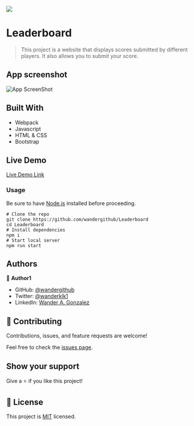 ![](https://img.shields.io/badge/Microverse-blueviolet)

# Leaderboard

> This project is a website that displays scores submitted by different players. It also allows you to submit your score.

## App screenshot

![App ScreenShot](https://github.com/microverseinc/curriculum-javascript/blob/main/leaderboard/images/leaderboard_wireframe.png "To do list")

## Built With

- Webpack
- Javascript
- HTML & CSS
- Bootstrap

## Live Demo 

[Live Demo Link](https://wandergithub.github.io/Leaderboard/)


### Usage

Be sure to have [Node.js](https://nodejs.org/) installed before proceeding.

```shell
# Clone the repo
git clone https://github.com/wandergithub/Leaderboard
cd Leaderboard
# Install dependencies
npm i
# Start local server
npm run start
```


## Authors

👤 **Author1**


- GitHub: [@wandergithub](https://github.com/wandergithub)
- Twitter: [@wanderklk1](https://twitter.com/wanderklk1)
- LinkedIn: [Wander A. Gonzalez](https://www.linkedin.com/in/wander-a-gonzalez-53127b205/)

## 🤝 Contributing

Contributions, issues, and feature requests are welcome!

Feel free to check the [issues page](../../issues/).

## Show your support

Give a ⭐️ if you like this project!

## 📝 License

This project is [MIT](./MIT.md) licensed.